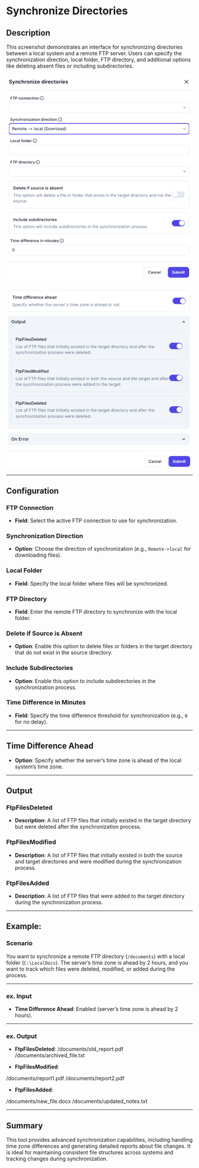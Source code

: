 # Synchronize Directories

## Description

This screenshot demonstrates an interface for synchronizing directories between a local system and a remote FTP server. Users can specify the synchronization direction, local folder, FTP directory, and additional options like deleting absent files or including subdirectories.

![alt text](synchronize-directories-1.png)

![alt text](synchronize-directories2-1.png)

---

## Configuration

### FTP Connection

- **Field**: Select the active FTP connection to use for synchronization.

### Synchronization Direction

- **Option**: Choose the direction of synchronization (e.g., `Remote->local` for downloading files).

### Local Folder

- **Field**: Specify the local folder where files will be synchronized.

### FTP Directory

- **Field**: Enter the remote FTP directory to synchronize with the local folder.

### Delete if Source is Absent

- **Option**: Enable this option to delete files or folders in the target directory that do not exist in the source directory.

### Include Subdirectories

- **Option**: Enable this option to include subdirectories in the synchronization process.

### Time Difference in Minutes

- **Field**: Specify the time difference threshold for synchronization (e.g., `0` for no delay).

---
## Time Difference Ahead

- **Option**: Specify whether the server’s time zone is ahead of the local system’s time zone.

---

## Output

### FtpFilesDeleted

- **Description**: A list of FTP files that initially existed in the target directory but were deleted after the synchronization process.

### FtpFilesModified

- **Description**: A list of FTP files that initially existed in both the source and target directories and were modified during the synchronization process.

### FtpFilesAdded

- **Description**: A list of FTP files that were added to the target directory during the synchronization process.

---

## Example:

### Scenario

You want to synchronize a remote FTP directory (`/documents`) with a local folder (`C:\LocalDocs`). The server’s time zone is ahead by 2 hours, and you want to track which files were deleted, modified, or added during the process.

---

### ex. Input

- **Time Difference Ahead**: Enabled (server’s time zone is ahead by 2 hours).

---

### ex. Output

- **FtpFilesDeleted**:
/documents/old_report.pdf
/documents/archived_file.txt

- **FtpFilesModified**:

/documents/report1.pdf
/documents/report2.pdf

- **FtpFilesAdded**:

/documents/new_file.docx
/documents/updated_notes.txt

---

## Summary

This tool provides advanced synchronization capabilities, including handling time zone differences and generating detailed reports about file changes. It is ideal for maintaining consistent file structures across systems and tracking changes during synchronization.
